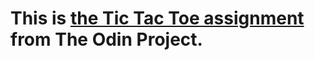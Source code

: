 # This is [the Tic Tac Toe assignment](https://www.theodinproject.com/lessons/node-path-javascript-tic-tac-toe) from The Odin Project.  